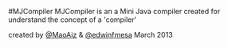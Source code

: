 #MJCompiler
MJCompiler is an a Mini Java compiler created for understand the concept of a 'compiler'

created by [@MaoAiz](http://twitter.com/MaoAiz) & [@edwinfmesa](http://twitter.com/edwinfmesa)
March 2013 